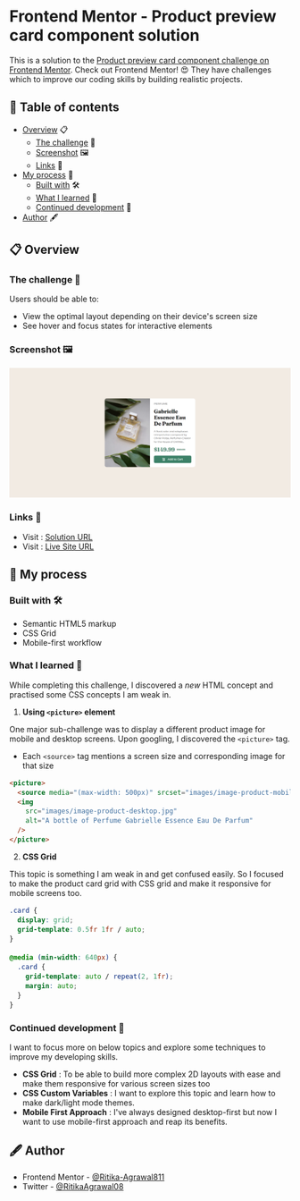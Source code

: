 # Frontend Mentor - Product preview card component solution

This is a solution to the [Product preview card component challenge on Frontend Mentor](https://www.frontendmentor.io/challenges/product-preview-card-component-GO7UmttRfa). Check out Frontend Mentor! :heart_eyes: They have challenges which to improve our coding skills by building realistic projects.

## 📑 Table of contents

- [Overview](#overview) 📋
  - [The challenge](#the-challenge) 💪
  - [Screenshot](#screenshot) 🖼️
  - [Links](#links) 🔗
- [My process](#my-process) 🔄
  - [Built with](#built-with) 🛠️
  - [What I learned](#what-i-learned) 🧠
  - [Continued development](#continued-development) 🚀
- [Author](#author) 🖋️

## 📋 Overview

### The challenge 💪

Users should be able to:

- View the optimal layout depending on their device's screen size
- See hover and focus states for interactive elements

### Screenshot 🖼️

![Screenshot of my solution](./images/screenshot.png)

### Links 🔗

- Visit : [Solution URL](https://your-solution-url.com)
- Visit : [Live Site URL](https://your-live-site-url.com)

## 🔄 My process

### Built with 🛠️

- Semantic HTML5 markup
- CSS Grid
- Mobile-first workflow

### What I learned 🧠

While completing this challenge, I discovered a _new_ HTML concept and practised some CSS concepts I am weak in.

1. **Using `<picture>` element**

One major sub-challenge was to display a different product image for mobile and desktop screens. Upon googling, I discovered the `<picture>` tag.

- Each `<source>` tag mentions a screen size and corresponding image for that size

```html
<picture>
  <source media="(max-width: 500px)" srcset="images/image-product-mobile.jpg" />
  <img
    src="images/image-product-desktop.jpg"
    alt="A bottle of Perfume Gabrielle Essence Eau De Parfum"
  />
</picture>
```

2. **CSS Grid**

This topic is something I am weak in and get confused easily. So I focused to make the product card grid with CSS grid and make it responsive for mobile screens too.

```css
.card {
  display: grid;
  grid-template: 0.5fr 1fr / auto;
}

@media (min-width: 640px) {
  .card {
    grid-template: auto / repeat(2, 1fr);
    margin: auto;
  }
}
```

### Continued development 🚀

I want to focus more on below topics and explore some techniques to improve my developing skills.

- **CSS Grid** : To be able to build more complex 2D layouts with ease and make them responsive for various screen sizes too
- **CSS Custom Variables** : I want to explore this topic and learn how to make dark/light mode themes.
- **Mobile First Approach** : I've always designed desktop-first but now I want to use mobile-first approach and reap its benefits.

## 🖋️ Author

- Frontend Mentor - [@Ritika-Agrawal811](https://www.frontendmentor.io/profile/Ritika-Agrawal811)
- Twitter - [@RitikaAgrawal08](https://twitter.com/RitikaAgrawal08)
